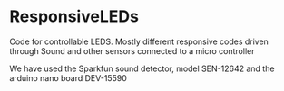 # ResponsiveLEDs
Code for controllable LEDS. Mostly different responsive codes driven through Sound and other sensors connected to a micro controller

We have used the Sparkfun sound detector, model SEN-12642 and the arduino nano board 	DEV-15590
